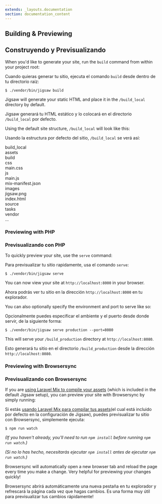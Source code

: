 ```yaml
---
extends: _layouts.documentation
section: documentation_content
---
```


## Building & Previewing

## Construyendo y Previsualizando

When you'd like to generate your site, run the `build` command from within your project root:

Cuando quieras generar tu sitio, ejecuta el comando `build` desde dentro de tu directorio raíz:

`$ ./vendor/bin/jigsaw build`

Jigsaw will generate your static HTML and place it in the `/build_local` directory by default.

Jigsaw generará tu HTML estático y lo colocará en el directorio `/build_local`
por defecto.

Using the default site structure, `/build_local` will look like this:

Usando la estructura por defecto del sitio, `/build_local` se verá así:

<div class="files">
    <div class="folder folder--open focus">build_local
        <div class="folder folder--open">assets
            <div class="folder folder--open">build
                <div class="folder folder--open">css
                    <div class="file">main.css</div>
                </div>
                <div class="folder folder--open">js
                    <div class="file">main.js</div>
                </div>
                <div class="file">mix-manifest.json</div>
            </div>
            <div class="folder folder--open">images
                <div class="file">jigsaw.png</div>
            </div>
        </div>
        <div class="file">index.html</div>
    </div>
    <div class="folder">source</div>
    <div class="folder">tasks</div>
    <div class="folder">vendor</div>
    <div class="ellipsis">...</div>
</div>

### Previewing with PHP

### Previsualizando con PHP

To quickly preview your site, use the `serve` command:

Para previsualizar tu sitio rapidamente, usa el comando `serve`:

`$ ./vendor/bin/jigsaw serve`

You can now view your site at `http://localhost:8000` in your browser.

Ahora podrás ver tu sitio en la dirección `http://localhost:8000` en tu explorador.

You can also optionally specify the environment and port to serve like so:

Opcionalmente puedes especificar el ambiente y el puerto desde donde servir, de la siguiente forma:

`$ ./vendor/bin/jigsaw serve production --port=8080`

This will serve your `/build_production` directory at `http://localhost:8080`.

Esto generará tu sitio en el directorio `/build_production` desde la dirección 
`http://localhost:8080`.

### Previewing with Browsersync

### Previsualizando con Browsersync

If you are [using Laravel Mix to compile your assets](/docs/compiling-assets) (which is included in the default Jigsaw setup), you can preview your site with Browsersync by simply running:

Si estás [usando Laravel Mix para compilar tus assets](/doc/compiling-assets)(el cual está incluido por defecto en la configuración de Jigsaw), puedes previsualizar tu sitio con Browsersync, simplemente ejecuta:

```
$ npm run watch
```

_(If you haven't already, you'll need to run `npm install` before running `npm run watch`.)_

_(Si no lo has hecho, necesitarás ejecutar `npm install` antes de ejecutar  `npm run watch`.)_

Browsersync will automatically open a new browser tab and reload the page every time you make a change. Very helpful for previewing your changes quickly!

Browsersync abrirá automáticamente una nueva pestaña en tu explorador y refrescará la página cada vez que hagas cambios. Es una forma muy útil para previsualizar tus cambios rápidamente!
